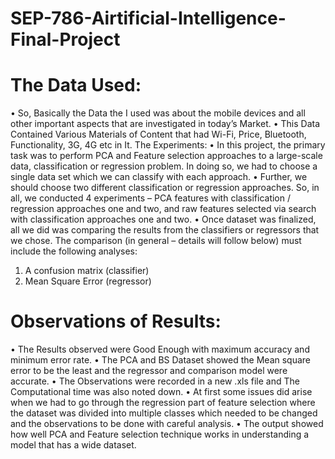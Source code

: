 # SEP-786-Airtificial-Intelligence-Final-Project

# The Data Used:
•	So, Basically the Data the I used was about the mobile devices and all other important aspects that are investigated in today’s Market.
•	This Data Contained Various Materials of Content that had Wi-Fi, Price, Bluetooth, Functionality, 3G, 4G etc in It.
The Experiments:
•	In this project, the primary task was to perform PCA and Feature selection approaches to a large-scale data, classification or regression problem. In doing so, we had to choose a single data set which we can classify with each approach.
•		Further, we should choose two different classification or regression approaches. So, in all, we conducted 4 experiments – PCA features with classification / regression approaches one and two, and raw features selected via search with classification approaches one and two.
•	Once dataset was finalized, all we did was comparing the results from the classifiers or regressors that we chose. The comparison (in general – details will follow below) must include the following analyses:
1. A confusion matrix (classifier)
2. Mean Square Error (regressor)

# Observations of Results:
•	The Results observed were Good Enough with maximum accuracy and minimum error rate.
•	The PCA and BS Dataset showed the Mean square error to be the least and the regressor and comparison model were accurate. 
•	The Observations were recorded in a new .xls file and The Computational time was also noted down.
•	At first some issues did arise when we had to go through the regression part of feature selection where the dataset was divided into multiple classes which needed to be changed and the observations to be done with careful analysis.
•	The output showed how well PCA and Feature selection technique works in understanding a model that has a wide dataset.
